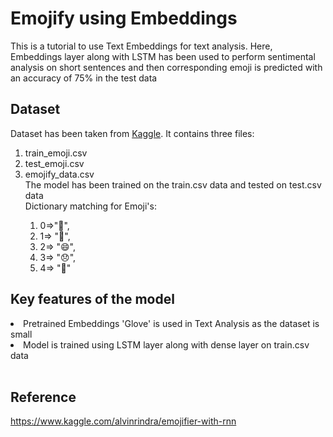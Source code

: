 # Emojify using Embeddings
This is a tutorial to use Text Embeddings for text analysis.
Here, Embeddings layer along with LSTM has been used to perform sentimental analysis on short sentences and then corresponding emoji is predicted with an accuracy of 75% in the test data

## Dataset
Dataset has been taken from [Kaggle](https://www.kaggle.com/alvinrindra/emojify/download).
It contains three files:
  1. train_emoji.csv
  2. test_emoji.csv
  3. emojify_data.csv</li>
The model has been trained on the train.csv data and tested on test.csv data<br>
Dictionary matching for Emoji's:
      1. 0=>"💙",
      2. 1=> "🎾",
      3. 2=> "😄",
      4. 3=> "😞",
      5. 4=> "🍴"

## Key features of the model
<li> Pretrained Embeddings 'Glove' is used in Text Analysis as the dataset is small</li>
<li> Model is trained using LSTM layer along with dense layer on train.csv data</li><br>

## Reference
https://www.kaggle.com/alvinrindra/emojifier-with-rnn

